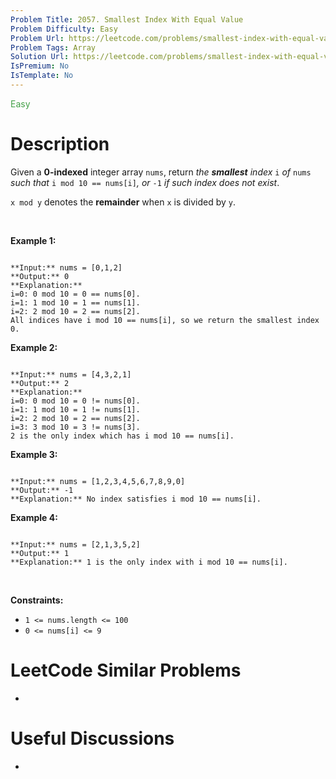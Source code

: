 ```yaml
---
Problem Title: 2057. Smallest Index With Equal Value
Problem Difficulty: Easy
Problem Url: https://leetcode.com/problems/smallest-index-with-equal-value/
Problem Tags: Array
Solution Url: https://leetcode.com/problems/smallest-index-with-equal-value/solution/
IsPremium: No
IsTemplate: No
---
```


<span style="color: rgb(67, 160, 71);">Easy</span>

# Description

Given a **0-indexed** integer array `nums`, return *the **smallest** index* `i` *of* `nums` *such that* `i mod 10 == nums[i]`*, or* `-1` *if such index does not exist*.


`x mod y` denotes the **remainder** when `x` is divided by `y`.


 


**Example 1:**



```

**Input:** nums = [0,1,2]
**Output:** 0
**Explanation:** 
i=0: 0 mod 10 = 0 == nums[0].
i=1: 1 mod 10 = 1 == nums[1].
i=2: 2 mod 10 = 2 == nums[2].
All indices have i mod 10 == nums[i], so we return the smallest index 0.

```

**Example 2:**



```

**Input:** nums = [4,3,2,1]
**Output:** 2
**Explanation:** 
i=0: 0 mod 10 = 0 != nums[0].
i=1: 1 mod 10 = 1 != nums[1].
i=2: 2 mod 10 = 2 == nums[2].
i=3: 3 mod 10 = 3 != nums[3].
2 is the only index which has i mod 10 == nums[i].

```

**Example 3:**



```

**Input:** nums = [1,2,3,4,5,6,7,8,9,0]
**Output:** -1
**Explanation:** No index satisfies i mod 10 == nums[i].

```

**Example 4:**



```

**Input:** nums = [2,1,3,5,2]
**Output:** 1
**Explanation:** 1 is the only index with i mod 10 == nums[i].

```

 


**Constraints:**


* `1 <= nums.length <= 100`
* `0 <= nums[i] <= 9`




# LeetCode Similar Problems

- []()

# Useful Discussions

- []()
